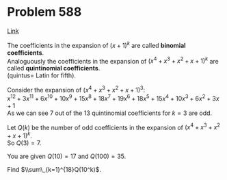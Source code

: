# Problem 588

[Link](https://projecteuler.net/problem=588)

The coefficients in the expansion of $(x+1)^k$ are called **binomial coefficients**.  
Analoguously the coefficients in the expansion of $(x^4+x^3+x^2+x+1)^k$ are called **quintinomial coefficients**.  
(quintus= Latin for fifth). 

Consider the expansion of $(x^4+x^3+x^2+x+1)^3$:  
$x^{12}+3x^{11}+6x^{10}+10x^9+15x^8+18x^7+19x^6+18x^5+15x^4+10x^3+6x^2+3x+1$  
As we can see $7$ out of the $13$ quintinomial coefficients for $k=3$ are odd. 

Let $Q(k)$ be the number of odd coefficients in the expansion of $(x^4+x^3+x^2+x+1)^k$.  
So $Q(3)=7$. 

You are given $Q(10)=17$ and $Q(100)=35$. 

Find $\\sum\_{k=1}^{18}Q(10^k)$.
